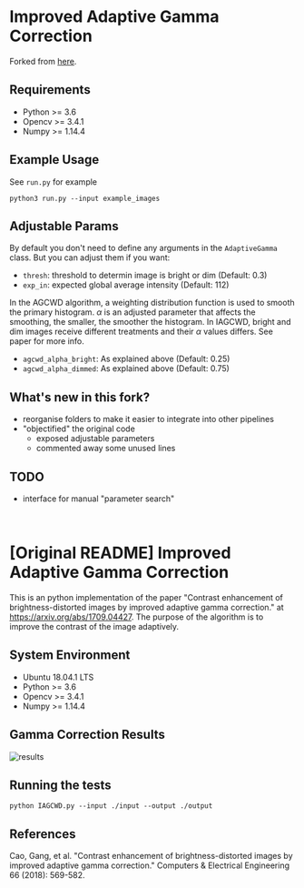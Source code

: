 # Improved Adaptive Gamma Correction

Forked from [here](https://github.com/leowang7/iagcwd).

## Requirements

- Python >= 3.6
- Opencv >= 3.4.1
- Numpy >= 1.14.4

## Example Usage

See `run.py` for example

```
python3 run.py --input example_images
```

## Adjustable Params

By default you don't need to define any arguments in the `AdaptiveGamma` class. But you can adjust them if you want:

- `thresh`: threshold to determin image is bright or dim (Default: 0.3)
- `exp_in`: expected global average intensity (Default: 112)

In the AGCWD algorithm, a weighting distribution function is used to smooth the primary histogram. $\alpha$ is an adjusted parameter that affects the smoothing, the smaller, the smoother the histogram. In IAGCWD, bright and dim images receive different treatments and their $\alpha$ values differs. See paper for more info.

- `agcwd_alpha_bright`: As explained above (Default: 0.25)
- `agcwd_alpha_dimmed`: As explained above (Default: 0.75)

## What's new in this fork?
- reorganise folders to make it easier to integrate into other pipelines
- "objectified" the original code
    - exposed adjustable parameters
    - commented away some unused lines  

## TODO
- interface for manual "parameter search"

<br/>

# [Original README] Improved Adaptive Gamma Correction
This is an python implementation of the paper "Contrast enhancement of brightness-distorted images by improved adaptive gamma correction." at https://arxiv.org/abs/1709.04427. The purpose of the algorithm is to improve the contrast of the image adaptively.

## System Environment
- Ubuntu 18.04.1 LTS
- Python >= 3.6
- Opencv >= 3.4.1
- Numpy >= 1.14.4

## Gamma Correction Results
![results](docs/img/test_results.png)

## Running the tests
```
python IAGCWD.py --input ./input --output ./output
```

## References
Cao, Gang, et al. "Contrast enhancement of brightness-distorted images by improved adaptive gamma correction." Computers & Electrical Engineering 66 (2018): 569-582.

